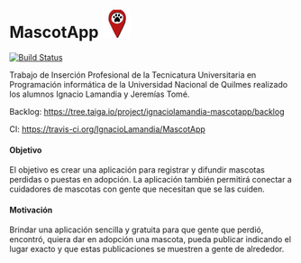 # MascotApp  <img src="https://github.com/IgnacioLamandia/MascotApp/blob/master/mascotapp-frontend/src/assets/icon/mascotapp-icon.ico" height="50" width="50">

[![Build Status](https://travis-ci.org/IgnacioLamandia/MascotApp.svg?branch=master)](https://travis-ci.org/IgnacioLamandia/MascotApp)

Trabajo de Inserción Profesional de la Tecnicatura Universitaria en Programación informática de la Universidad Nacional de Quilmes realizado los alumnos Ignacio Lamandia y Jeremías Tomé.

Backlog: https://tree.taiga.io/project/ignaciolamandia-mascotapp/backlog

CI: https://travis-ci.org/IgnacioLamandia/MascotApp

<h4>Objetivo</h4>

<p> El objetivo es crear una aplicación para registrar y difundir mascotas perdidas o puestas en adopción. La aplicación también permitirá conectar a cuidadores de mascotas con gente que necesitan que se las cuiden.</p>

<h4>Motivación</h4>

<p>Brindar una aplicación sencilla y gratuita para que gente que perdió, encontró, quiera dar en adopción una mascota, pueda publicar indicando el lugar exacto y que estas publicaciones se muestren a gente de alrededor.</p>
